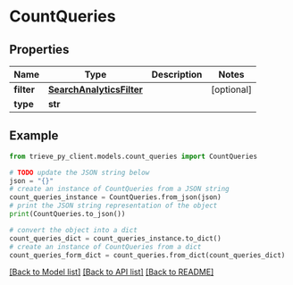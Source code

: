 # CountQueries


## Properties

Name | Type | Description | Notes
------------ | ------------- | ------------- | -------------
**filter** | [**SearchAnalyticsFilter**](SearchAnalyticsFilter.md) |  | [optional] 
**type** | **str** |  | 

## Example

```python
from trieve_py_client.models.count_queries import CountQueries

# TODO update the JSON string below
json = "{}"
# create an instance of CountQueries from a JSON string
count_queries_instance = CountQueries.from_json(json)
# print the JSON string representation of the object
print(CountQueries.to_json())

# convert the object into a dict
count_queries_dict = count_queries_instance.to_dict()
# create an instance of CountQueries from a dict
count_queries_form_dict = count_queries.from_dict(count_queries_dict)
```
[[Back to Model list]](../README.md#documentation-for-models) [[Back to API list]](../README.md#documentation-for-api-endpoints) [[Back to README]](../README.md)


